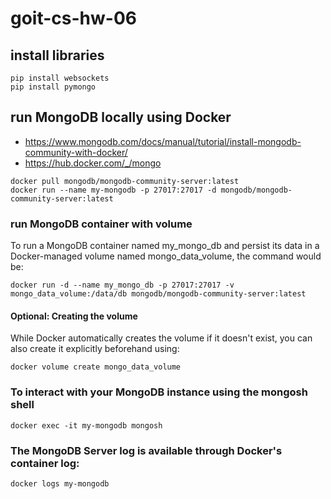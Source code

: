 # goit-cs-hw-06

## install libraries

```
pip install websockets
pip install pymongo
```

## run MongoDB locally using Docker

-   https://www.mongodb.com/docs/manual/tutorial/install-mongodb-community-with-docker/
-   https://hub.docker.com/_/mongo

```
docker pull mongodb/mongodb-community-server:latest
docker run --name my-mongodb -p 27017:27017 -d mongodb/mongodb-community-server:latest
```

### run MongoDB container with volume

To run a MongoDB container named my_mongo_db and persist its data in a Docker-managed volume named mongo_data_volume, the command would be:

```
docker run -d --name my_mongo_db -p 27017:27017 -v mongo_data_volume:/data/db mongodb/mongodb-community-server:latest
```

#### Optional: Creating the volume

While Docker automatically creates the volume if it doesn't exist, you can also create it explicitly beforehand using:

```
docker volume create mongo_data_volume
```

### To interact with your MongoDB instance using the mongosh shell

```
docker exec -it my-mongodb mongosh
```

### The MongoDB Server log is available through Docker's container log:

```
docker logs my-mongodb
```
